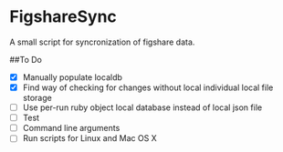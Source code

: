 FigshareSync
============
A small script for syncronization of figshare data.

##To Do
- [x] Manually populate localdb
- [x] Find way of checking for changes without local individual local file storage
- [ ] Use per-run ruby object local database instead of local json file
- [ ] Test
- [ ] Command line arguments
- [ ] Run scripts for Linux and Mac OS X
